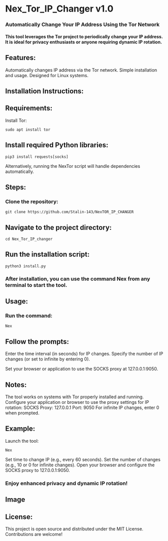 # Nex_Tor_IP_Changer v1.0

### Automatically Change Your IP Address Using the Tor Network

#### This tool leverages the Tor project to periodically change your IP address. It is ideal for privacy enthusiasts or anyone requiring dynamic IP rotation.
## Features:

  Automatically changes IP address via the Tor network.
  Simple installation and usage.
  Designed for Linux systems.

## Installation Instructions:

## Requirements:

  Install Tor:

    sudo apt install tor

## Install required Python libraries:

    pip3 install requests[socks]

  Alternatively, running the NexTor script will handle dependencies automatically.

## Steps:

  ### Clone the repository:

    git clone https://github.com/Stalin-143/NexTOR_IP_CHANGER

## Navigate to the project directory:

    cd Nex_Tor_IP_changer

## Run the installation script:

    python3 install.py

### After installation, you can use the command Nex from any terminal to start the tool.

## Usage:

  ### Run the command:

    Nex
    
## Follow the prompts:

  Enter the time interval (in seconds) for IP changes.
  Specify the number of IP changes (or set to infinite by entering 0).

  Set your browser or application to use the SOCKS proxy at 127.0.0.1:9050.

## Notes:

  The tool works on systems with Tor properly installed and running.
  Configure your application or browser to use the proxy settings for IP rotation:
      SOCKS Proxy: 127.0.0.1
      Port: 9050
  For infinite IP changes, enter 0 when prompted.

## Example:

  Launch the tool:

    Nex

  Set time to change IP (e.g., every 60 seconds).
  Set the number of changes (e.g., 10 or 0 for infinite changes).
  Open your browser and configure the SOCKS proxy to 127.0.0.1:9050.

### Enjoy enhanced privacy and dynamic IP rotation!

## Image



## License:

This project is open source and distributed under the MIT License. Contributions are welcome!


